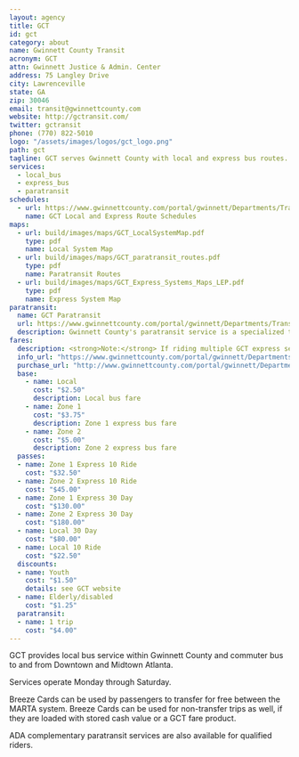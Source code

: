 ```yaml
---
layout: agency
title: GCT
id: gct
category: about
name: Gwinnett County Transit
acronym: GCT
attn: Gwinnett Justice & Admin. Center
address: 75 Langley Drive
city: Lawrenceville
state: GA
zip: 30046
email: transit@gwinnettcounty.com
website: http://gctransit.com/
twitter: gctransit
phone: (770) 822-5010
logo: "/assets/images/logos/gct_logo.png"
path: gct
tagline: GCT serves Gwinnett County with local and express bus routes.
services:
  - local_bus
  - express_bus
  - paratransit
schedules:
  - url: https://www.gwinnettcounty.com/portal/gwinnett/Departments/Transportation/GwinnettCountyTransit/RoutesandSchedules
    name: GCT Local and Express Route Schedules
maps:
  - url: build/images/maps/GCT_LocalSystemMap.pdf
    type: pdf
    name: Local System Map
  - url: build/images/maps/GCT_paratransit_routes.pdf
    type: pdf
    name: Paratransit Routes
  - url: build/images/maps/GCT_Express_Systems_Maps_LEP.pdf
    type: pdf
    name: Express System Map
paratransit:
  name: GCT Paratransit
  url: https://www.gwinnettcounty.com/portal/gwinnett/Departments/Transportation/GwinnettCountyTransit/ParatransitInformation
  description: Gwinnett County's paratransit service is a specialized transportation service of Gwinnett County Transit, providing curb-to-curb shared ride bus service for eligible persons with disabilities.
fares:
  description: <strong>Note:</strong> If riding multiple GCT express services (e.g., Zone 1 and Zone 2), you should use a separate Breeze Card for each service to avoid overcharging.
  info_url: "https://www.gwinnettcounty.com/portal/gwinnett/Departments/Transportation/GwinnettCountyTransit/PassesandTickets"
  purchase_url: "http://www.gwinnettcounty.com/portal/gwinnett/Departments/Transportation/GwinnettCountyTransit/PassesandTickets"
  base: 
    - name: Local
      cost: "$2.50"
      description: Local bus fare
    - name: Zone 1
      cost: "$3.75"
      description: Zone 1 express bus fare
    - name: Zone 2
      cost: "$5.00"
      description: Zone 2 express bus fare
  passes:
  - name: Zone 1 Express 10 Ride
    cost: "$32.50"
  - name: Zone 2 Express 10 Ride
    cost: "$45.00"
  - name: Zone 1 Express 30 Day
    cost: "$130.00"
  - name: Zone 2 Express 30 Day
    cost: "$180.00"
  - name: Local 30 Day
    cost: "$80.00"
  - name: Local 10 Ride
    cost: "$22.50"
  discounts: 
  - name: Youth
    cost: "$1.50"
    details: see GCT website
  - name: Elderly/disabled
    cost: "$1.25"
  paratransit: 
  - name: 1 trip
    cost: "$4.00"
---
```


GCT provides local bus service within Gwinnett County and commuter bus to and from Downtown and Midtown Atlanta.  

Services operate Monday through Saturday.  

Breeze Cards can be used by passengers to transfer for free between the MARTA system.  Breeze Cards can be used for non-transfer trips as well, if they are loaded with stored cash value or a GCT fare product.  

ADA complementary paratransit services are also available for qualified riders.